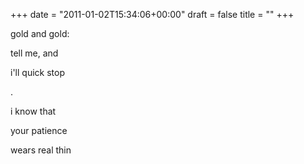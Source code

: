 +++
date = "2011-01-02T15:34:06+00:00"
draft = false
title = ""
+++
<p>gold and gold:</p>&#13;
<p>tell me, and</p>&#13;
<p>i'll quick stop</p>&#13;
<p>.</p>&#13;
<p>i know that</p>&#13;
<p>your patience</p>&#13;
<p>wears real thin</p> 
